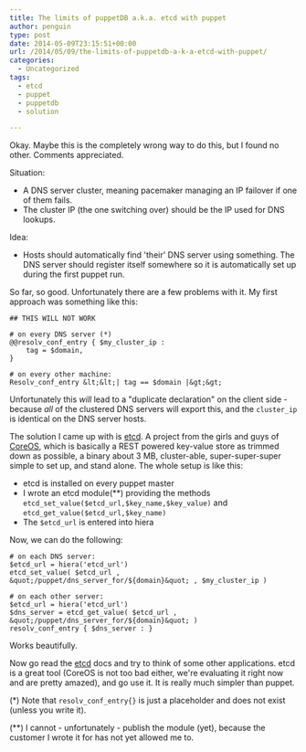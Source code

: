 ```yaml
---
title: The limits of puppetDB a.k.a. etcd with puppet
author: penguin
type: post
date: 2014-05-09T23:15:51+00:00
url: /2014/05/09/the-limits-of-puppetdb-a-k-a-etcd-with-puppet/
categories:
  - Uncategorized
tags:
  - etcd
  - puppet
  - puppetdb
  - solution

---
```

Okay. Maybe this is the completely wrong way to do this, but I found no other. Comments appreciated.

Situation:

  * A DNS server cluster, meaning pacemaker managing an IP failover if one of them fails.
  * The cluster IP (the one switching over) should be the IP used for DNS lookups.

Idea:

  * Hosts should automatically find 'their' DNS server using something. The DNS server should register itself somewhere so it is automatically set up during the first puppet run.

So far, so good. Unfortunately there are a few problems with it. My first approach was something like this:

```
## THIS WILL NOT WORK

# on every DNS server (*)
@@resolv_conf_entry { $my_cluster_ip :
    tag = $domain,
}

# on every other machine:
Resolv_conf_entry &lt;&lt;| tag == $domain |&gt;&gt;
```

Unfortunately this _will_ lead to a "duplicate declaration" on the client side - because _all_ of the clustered DNS servers will export this, and the `cluster_ip` is identical on the DNS server hosts.

The solution I came up with is [etcd][1]. A project from the girls and guys of [CoreOS][2], which is basically a REST powered key-value store as trimmed down as possible, a binary about 3 MB, cluster-able, super-super-super simple to set up, and stand alone. The whole setup is like this:

  * etcd is installed on every puppet master
  * I wrote an etcd module(**) providing the methods `etcd_set_value($etcd_url,$key_name,$key_value)` and `etcd_get_value($etcd_url,$key_name)`
  * The `$etcd_url` is entered into hiera

Now, we can do the following:

```
# on each DNS server:
$etcd_url = hiera('etcd_url')
etcd_set_value( $etcd_url , &quot;/puppet/dns_server_for/${domain}&quot; , $my_cluster_ip )

# on each other server:
$etcd_url = hiera('etcd_url')
$dns_server = etcd_get_value( $etcd_url , &quot;/puppet/dns_server_for/${domain}&quot; )
resolv_conf_entry { $dns_server : }
```

Works beautifully.

Now go read the [etcd][1] docs and try to think of some other applications. etcd is a great tool (CoreOS is not too bad either, we're evaluating it right now and are pretty amazed), and go use it. It is really much simpler than puppet.

(*) Note that `resolv_conf_entry{}` is just a placeholder and does not exist (unless you write it).

(**) I cannot - unfortunately - publish the module (yet), because the customer I wrote it for has not yet allowed me to.

 [1]: https://github.com/coreos/etcd
 [2]: https://coreos.com/
